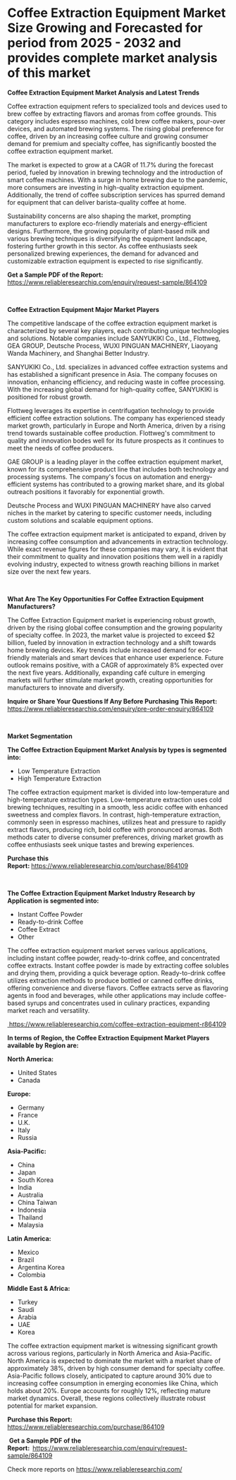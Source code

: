 <p><h1>Coffee Extraction Equipment Market Size Growing and Forecasted for period from 2025 - 2032 and provides complete market analysis of this market</h1></p><p><strong>Coffee Extraction Equipment Market Analysis and Latest Trends</strong></p>
<p><p>Coffee extraction equipment refers to specialized tools and devices used to brew coffee by extracting flavors and aromas from coffee grounds. This category includes espresso machines, cold brew coffee makers, pour-over devices, and automated brewing systems. The rising global preference for coffee, driven by an increasing coffee culture and growing consumer demand for premium and specialty coffee, has significantly boosted the coffee extraction equipment market.</p><p>The market is expected to grow at a CAGR of 11.7% during the forecast period, fueled by innovation in brewing technology and the introduction of smart coffee machines. With a surge in home brewing due to the pandemic, more consumers are investing in high-quality extraction equipment. Additionally, the trend of coffee subscription services has spurred demand for equipment that can deliver barista-quality coffee at home.</p><p>Sustainability concerns are also shaping the market, prompting manufacturers to explore eco-friendly materials and energy-efficient designs. Furthermore, the growing popularity of plant-based milk and various brewing techniques is diversifying the equipment landscape, fostering further growth in this sector. As coffee enthusiasts seek personalized brewing experiences, the demand for advanced and customizable extraction equipment is expected to rise significantly.</p></p>
<p><strong>Get a Sample PDF of the Report:&nbsp;</strong> <a href="https://www.reliableresearchiq.com/enquiry/request-sample/864109?utm_campaign=2531&utm_medium=2&utm_source=Github&utm_content=ia&utm_term=20022025&utm_id=coffee-extraction-equipment">https://www.reliableresearchiq.com/enquiry/request-sample/864109</a></p>
<p>&nbsp;</p>
<p><strong>Coffee Extraction Equipment Major Market Players</strong></p>
<p><p>The competitive landscape of the coffee extraction equipment market is characterized by several key players, each contributing unique technologies and solutions. Notable companies include SANYUKIKI Co., Ltd., Flottweg, GEA GROUP, Deutsche Process, WUXI PINGUAN MACHINERY, Liaoyang Wanda Machinery, and Shanghai Better Industry.</p><p>SANYUKIKI Co., Ltd. specializes in advanced coffee extraction systems and has established a significant presence in Asia. The company focuses on innovation, enhancing efficiency, and reducing waste in coffee processing. With the increasing global demand for high-quality coffee, SANYUKIKI is positioned for robust growth.</p><p>Flottweg leverages its expertise in centrifugation technology to provide efficient coffee extraction solutions. The company has experienced steady market growth, particularly in Europe and North America, driven by a rising trend towards sustainable coffee production. Flottweg's commitment to quality and innovation bodes well for its future prospects as it continues to meet the needs of coffee producers.</p><p>GAE GROUP is a leading player in the coffee extraction equipment market, known for its comprehensive product line that includes both technology and processing systems. The company's focus on automation and energy-efficient systems has contributed to a growing market share, and its global outreach positions it favorably for exponential growth.</p><p>Deutsche Process and WUXI PINGUAN MACHINERY have also carved niches in the market by catering to specific customer needs, including custom solutions and scalable equipment options.</p><p>The coffee extraction equipment market is anticipated to expand, driven by increasing coffee consumption and advancements in extraction technology. While exact revenue figures for these companies may vary, it is evident that their commitment to quality and innovation positions them well in a rapidly evolving industry, expected to witness growth reaching billions in market size over the next few years.</p></p>
<p>&nbsp;</p>
<p><strong>What Are The Key Opportunities For Coffee Extraction Equipment Manufacturers?</strong></p>
<p><p>The Coffee Extraction Equipment market is experiencing robust growth, driven by the rising global coffee consumption and the growing popularity of specialty coffee. In 2023, the market value is projected to exceed $2 billion, fueled by innovation in extraction technology and a shift towards home brewing devices. Key trends include increased demand for eco-friendly materials and smart devices that enhance user experience. Future outlook remains positive, with a CAGR of approximately 8% expected over the next five years. Additionally, expanding café culture in emerging markets will further stimulate market growth, creating opportunities for manufacturers to innovate and diversify.</p></p>
<p><strong>Inquire or Share Your Questions If Any Before Purchasing This Report:</strong> <a href="https://www.reliableresearchiq.com/enquiry/pre-order-enquiry/864109?utm_campaign=2531&utm_medium=2&utm_source=Github&utm_content=ia&utm_term=20022025&utm_id=coffee-extraction-equipment">https://www.reliableresearchiq.com/enquiry/pre-order-enquiry/864109</a></p>
<p>&nbsp;</p>
<p><strong>Market Segmentation</strong></p>
<p><strong>The Coffee Extraction Equipment Market Analysis by types is segmented into:</strong></p>
<p><ul><li>Low Temperature Extraction</li><li>High Temperature Extraction</li></ul></p>
<p><p>The coffee extraction equipment market is divided into low-temperature and high-temperature extraction types. Low-temperature extraction uses cold brewing techniques, resulting in a smooth, less acidic coffee with enhanced sweetness and complex flavors. In contrast, high-temperature extraction, commonly seen in espresso machines, utilizes heat and pressure to rapidly extract flavors, producing rich, bold coffee with pronounced aromas. Both methods cater to diverse consumer preferences, driving market growth as coffee enthusiasts seek unique tastes and brewing experiences.</p></p>
<p><strong>Purchase this Report:&nbsp;</strong><a href="https://www.reliableresearchiq.com/purchase/864109?utm_campaign=2531&utm_medium=2&utm_source=Github&utm_content=ia&utm_term=20022025&utm_id=coffee-extraction-equipment">https://www.reliableresearchiq.com/purchase/864109</a></p>
<p>&nbsp;</p>
<p><strong>The Coffee Extraction Equipment Market Industry Research by Application is segmented into:</strong></p>
<p><ul><li>Instant Coffee Powder</li><li>Ready-to-drink Coffee</li><li>Coffee Extract</li><li>Other</li></ul></p>
<p><p>The coffee extraction equipment market serves various applications, including instant coffee powder, ready-to-drink coffee, and concentrated coffee extracts. Instant coffee powder is made by extracting coffee solubles and drying them, providing a quick beverage option. Ready-to-drink coffee utilizes extraction methods to produce bottled or canned coffee drinks, offering convenience and diverse flavors. Coffee extracts serve as flavoring agents in food and beverages, while other applications may include coffee-based syrups and concentrates used in culinary practices, expanding market reach and versatility.</p></p>
<p><a href="https://www.reliableresearchiq.com/coffee-extraction-equipment-r864109?utm_campaign=2531&utm_medium=2&utm_source=Github&utm_content=ia&utm_term=20022025&utm_id=coffee-extraction-equipment">&nbsp;https://www.reliableresearchiq.com/coffee-extraction-equipment-r864109</a></p>
<p><strong>In terms of Region, the Coffee Extraction Equipment Market Players available by Region are:</strong></p>
<p>
    <p> <strong> North America: </strong>
        <ul>
            <li>United States</li>
            <li>Canada</li>
        </ul>
        </p> 
    <p> <strong> Europe: </strong>
        <ul>
            <li>Germany</li>
            <li>France</li>
            <li>U.K.</li>
            <li>Italy</li>
            <li>Russia</li>
        </ul>
        </p> 
    <p> <strong> Asia-Pacific: </strong>
        <ul>
            <li>China</li>
            <li>Japan</li>
            <li>South Korea</li>
            <li>India</li>
            <li>Australia</li>
            <li>China Taiwan</li>
            <li>Indonesia</li>
            <li>Thailand</li>
            <li>Malaysia</li>
        </ul>
        </p> 
    <p> <strong> Latin America: </strong>
        <ul>
            <li>Mexico</li>
            <li>Brazil</li>
            <li>Argentina Korea</li>
            <li>Colombia</li>
        </ul>
        </p> 
    <p> <strong> Middle East & Africa: </strong>
        <ul>
            <li>Turkey</li>
            <li>Saudi</li>
            <li>Arabia</li>
            <li>UAE</li>
            <li>Korea</li>
        </ul>
    </p>
    </p>
<p><p>The coffee extraction equipment market is witnessing significant growth across various regions, particularly in North America and Asia-Pacific. North America is expected to dominate the market with a market share of approximately 38%, driven by high consumer demand for specialty coffee. Asia-Pacific follows closely, anticipated to capture around 30% due to increasing coffee consumption in emerging economies like China, which holds about 20%. Europe accounts for roughly 12%, reflecting mature market dynamics. Overall, these regions collectively illustrate robust potential for market expansion.</p></p>
<p><strong>Purchase this Report: </strong><a href="https://www.reliableresearchiq.com/purchase/864109?utm_campaign=2531&utm_medium=2&utm_source=Github&utm_content=ia&utm_term=20022025&utm_id=coffee-extraction-equipment">https://www.reliableresearchiq.com/purchase/864109</a></p>
<p>&nbsp;<strong>Get a Sample PDF of the Report:&nbsp;&nbsp;</strong><a href="https://www.reliableresearchiq.com/enquiry/request-sample/864109?utm_campaign=2531&utm_medium=2&utm_source=Github&utm_content=ia&utm_term=20022025&utm_id=coffee-extraction-equipment">https://www.reliableresearchiq.com/enquiry/request-sample/864109</a></p>
<p><strong></strong></p>
<p>Check more reports on <a href="https://www.reliableresearchiq.com/?utm_campaign=2531&utm_medium=2&utm_source=Github&utm_content=ia&utm_term=20022025&utm_id=coffee-extraction-equipment">https://www.reliableresearchiq.com/</a></p>